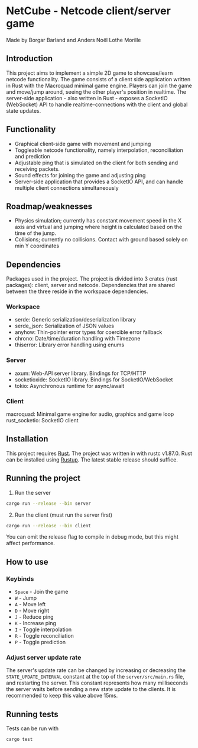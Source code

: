 # NetCube - Netcode client/server game

Made by Borgar Barland and Anders Noël Lothe Morille

## Introduction

This project aims to implement a simple 2D game to showcase/learn netcode functionality.
The game consists of a client side application written in Rust with the Macroquad minimal game engine. Players can join the game and move/jump around, seeing the other player's position in realtime. The server-side application - also written in Rust - exposes a SocketIO (WebSocket) API to handle realtime-connections with the client and global state updates.

## Functionality

- Graphical client-side game with movement and jumping
- Toggleable netcode functionality, namely interpolation, reconciliation and prediction
- Adjustable ping that is simulated on the client for both sending and receiving packets.
- Sound effects for joining the game and adjusting ping
- Server-side application that provides a SocketIO API, and can handle multiple client connections simultaneously

## Roadmap/weaknesses

- Physics simulation; currently has constant movement speed in the X axis and virtual and jumping where height is calculated based on the time of the jump.
- Collisions; currently no collisions. Contact with ground based solely on min Y coordinates

## Dependencies

Packages used in the project.
The project is divided into 3 crates (rust packages): client, server and netcode.
Dependencies that are shared between the three reside in the workspace dependencies.

### Workspace

- serde: Generic serialization/deserialization library
- serde_json: Serialization of JSON values
- anyhow: Thin-pointer error types for coercible error fallback
- chrono: Date/time/duration handling with Timezone
- thiserror: Library error handling using enums

### Server

- axum: Web-API server library. Bindings for TCP/HTTP
- socketioxide: SocketIO library. Bindings for SocketIO/WebSocket
- tokio: Asynchronous runtime for async/await

### Client

macroquad: Minimal game engine for audio, graphics and game loop
rust_socketio: SocketIO client

## Installation

This project requires [Rust](https://www.rust-hlang.org/). The project was written in with rustc v1.87.0.
Rust can be installed using [Rustup](https://www.rust-lang.org/tools/install).
The latest stable release should suffice.

## Running the project

1. Run the server

```sh
cargo run --release --bin server
```

2. Run the client (must run the server first)

```sh
cargo run --release --bin client
```

You can omit the release flag to compile in debug mode, but this might affect performance.

## How to use

### Keybinds

- `Space` - Join the game
- `W` - Jump
- `A` - Move left
- `D` - Move right
- `J` - Reduce ping
- `K` - Increase ping
- `I` - Toggle interpolation
- `R` - Toggle reconciliation
- `P` - Toggle prediction

### Adjust server update rate

The server's update rate can be changed by increasing or decreasing the `STATE_UPDATE_INTERVAL` constant at the top of the `server/src/main.rs` file, and restarting the server.
This constant represents how many milliseconds the server waits before sending a new state update to the clients. It is recommended to keep this value above 15ms.

## Running tests

Tests can be run with

```sh
cargo test
```

